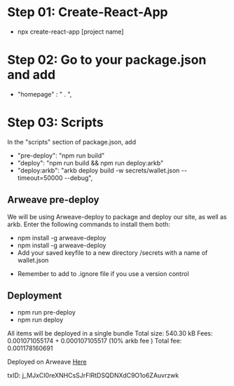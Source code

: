 # Step 01: Create-React-App
- npx create-react-app [project name]

# Step 02: Go to your package.json and add
- "homepage" : " . ",

# Step 03: Scripts
In the "scripts" section of package.json, add
- "pre-deploy": "npm run build" 
- "deploy": "npm run build && npm run deploy:arkb"
- "deploy:arkb": "arkb deploy build -w secrets/wallet.json --timeout=50000 --debug",

## Arweave pre-deploy

We will be using Arweave-deploy to package and deploy our site, as well as arkb. Enter the following commands to install them both:
- npm install -g arweave-deploy
- npm install -g arweave-deploy
- Add your saved keyfile to a new directory /secrets with a name of wallet.json
* Remember to add to .ignore file if you use a version control


## Deployment
- npm run pre-deploy
- npm run deploy

All items will be deployed in a single bundle
Total size: 540.30 kB
Fees: 0.001071055174 + 0.000107105517 (10% arkb fee )
Total fee: 0.001178160691


Deployed on Arweave [Here](https://arweave.net/j_MJxCI0reXNHCsSJrFlRtDSQDNXdC9O1o6ZAuvrzwk)

txID: j_MJxCI0reXNHCsSJrFlRtDSQDNXdC9O1o6ZAuvrzwk
